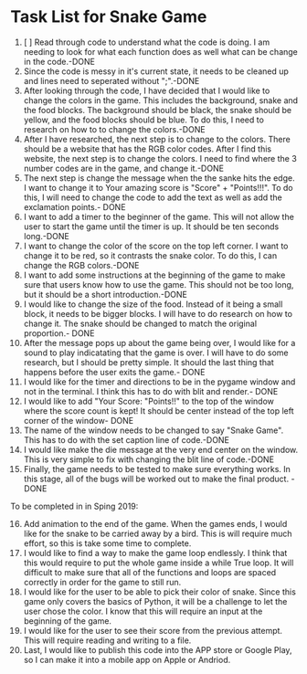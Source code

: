 # Task List for Snake Game

1. [ ] Read through code to understand what the code is doing. I am needing to look for what each function does as well what can be change
   in the code.-DONE
2. Since the code is messy in it's current state, it needs to be cleaned up and lines need to seperated without ";".-DONE  
3. After looking through the code, I have decided that I would like to change the colors in the game. This includes the background, snake
   and the food blocks. The background should be black, the snake should be yellow, and the food blocks should be blue. To do this, I need to
   research on how to to change the colors.-DONE
4. After I have researched, the next step is to change to the colors. There should be a  website that has the RGB color codes. After I find this website,
   the next step is to change the colors. I need to find where the 3 number codes are in the game, and change it.-DONE
5. The next step is change the message when the the sanke hits the edge. I want to change it to Your amazing score is "Score" + "Points!!!". To do this, I will need to change the code to add the text as well as add the exclamation points.- DONE
6. I want to add a timer to the beginner of the game. This will not allow the user to start the game until the timer is up. It should be
   ten seconds long.-DONE
7. I want to change the color of the score on the top left corner. I want to change it to be red, so it contrasts the snake color. To do this,
   I can change the RGB colors.-DONE
8. I want to add some instructions at the beginning of the game to make sure that users know how to use the game. This should not be too long,
   but it should be a short introduction.-DONE
9. I would like to change the size of the food. Instead of it being a small block, it needs to be bigger blocks. I will have to do research on how to change it. The snake should be changed to match the original proportion.- DONE
10. After the message pops up about the game being over, I would like for a sound to play indicatating that the game is over. I will have to do some research, but I should be pretty simple. It should the last thing that happens before the user exits the game.- DONE
11. I would like for the timer and directions to be in the pygame window and not in the terminal. I think this has to do with blit and render.- DONE
12. I would like to add "Your Score:  "Points!!" to the top of the window where the score count is kept! It should be center instead of the top left corner of the window- DONE 
13. The name of the window needs to be changed to say "Snake Game". This has to do with the set caption line of code.-DONE 
14. I would like make the die message at the very end center on the window. This is very simple to fix with changing the blit line of code.-DONE   
15. Finally, the game needs to be tested to make sure everything works. In this stage, all of the bugs will be worked out to make the final product. -DONE

To be completed in in Sping 2019:

16. Add animation to the end of the game. When the games ends, I would like for the snake to be carried away by a bird. This is will require much effort, so this is take some time to complete. 
17. I would like to find a way to make the game loop endlessly. I think that this would require to put the whole game inside a while True loop. It will difficult to make sure that all of the functions and loops are spaced correctly in order for the game to still run.
18. I would like for the user to be able to pick their color of snake. Since this game only covers the basics of Python, it will be a challenge to let the user chose the color. I know that this will require an input at the beginning of the game. 
19. I would like for the user to see their score from the previous attempt. This will require reading and writing to a file. 
20. Last, I would like to publish this code into the APP store or Google Play, so I can make it into a mobile app on Apple or Andriod. 


